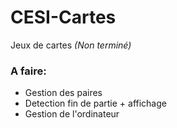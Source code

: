# CESI-Cartes
Jeux de cartes _(Non terminé)_

### A faire:
- Gestion des paires
- Detection fin de partie + affichage
- Gestion de l'ordinateur
